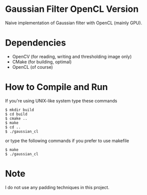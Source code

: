 # Gaussian Filter OpenCL Version
Naive implementation of Gaussian filter with OpenCL (mainly GPU).

# Dependencies
* OpenCV (for reading, writing and thresholding image only)
* CMake (for building, optimal)
* OpenCL (of course)

# How to Compile and Run
If you're using UNIX-like system type these commands
```
$ mkdir build
$ cd build
$ cmake ..
$ make
$ cd ..
$ ./gaussian_cl
```
or type the following commands if you prefer to use makefile
```
$ make
$ ./gaussian_cl
```

# Note
I do not use any padding techniques in this project.
